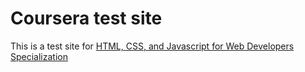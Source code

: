 # Coursera test site

This is a test site for [HTML, CSS, and Javascript for Web Developers Specialization](https://www.coursera.org/specializations/html-css-javascript-for-web-developers)